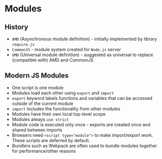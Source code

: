 # Modules

## History

- `AMD` (Asynchronous module definition) - initially implemented by library `require.js`
- `CommonJS` - module system created for `Node.js` server
- `UMD` (Universal module definition) - suggested as universal to replace (compatible with) AMD and CommonJS

## Modern JS Modules

- One script is one module
- Modules load each other using `export` and `import`
- `export` keyword labels functions and variables that can be accessed outside of the current module
- `import` includes the functionality from other modules
- Modules have their own local top-level scope
- Modules always `use strict`
- Module code is executed only once - exports are created once and shared between imports
- Browsers need `<script type="module">` to make import/export work. These scripts are deferred by default.
- Bundlers such as Webpack are often used to bundle modules together for performance/other reasons